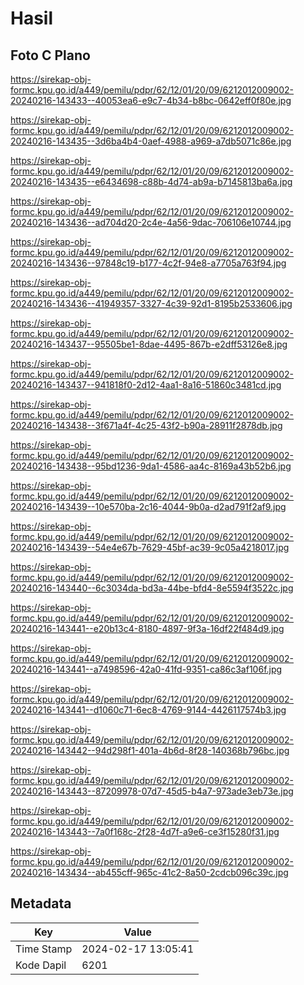 # Hasil

## Foto C Plano

https://sirekap-obj-formc.kpu.go.id/a449/pemilu/pdpr/62/12/01/20/09/6212012009002-20240216-143433--40053ea6-e9c7-4b34-b8bc-0642eff0f80e.jpg

https://sirekap-obj-formc.kpu.go.id/a449/pemilu/pdpr/62/12/01/20/09/6212012009002-20240216-143435--3d6ba4b4-0aef-4988-a969-a7db5071c86e.jpg

https://sirekap-obj-formc.kpu.go.id/a449/pemilu/pdpr/62/12/01/20/09/6212012009002-20240216-143435--e6434698-c88b-4d74-ab9a-b7145813ba6a.jpg

https://sirekap-obj-formc.kpu.go.id/a449/pemilu/pdpr/62/12/01/20/09/6212012009002-20240216-143436--ad704d20-2c4e-4a56-9dac-706106e10744.jpg

https://sirekap-obj-formc.kpu.go.id/a449/pemilu/pdpr/62/12/01/20/09/6212012009002-20240216-143436--97848c19-b177-4c2f-94e8-a7705a763f94.jpg

https://sirekap-obj-formc.kpu.go.id/a449/pemilu/pdpr/62/12/01/20/09/6212012009002-20240216-143436--41949357-3327-4c39-92d1-8195b2533606.jpg

https://sirekap-obj-formc.kpu.go.id/a449/pemilu/pdpr/62/12/01/20/09/6212012009002-20240216-143437--95505be1-8dae-4495-867b-e2dff53126e8.jpg

https://sirekap-obj-formc.kpu.go.id/a449/pemilu/pdpr/62/12/01/20/09/6212012009002-20240216-143437--941818f0-2d12-4aa1-8a16-51860c3481cd.jpg

https://sirekap-obj-formc.kpu.go.id/a449/pemilu/pdpr/62/12/01/20/09/6212012009002-20240216-143438--3f671a4f-4c25-43f2-b90a-28911f2878db.jpg

https://sirekap-obj-formc.kpu.go.id/a449/pemilu/pdpr/62/12/01/20/09/6212012009002-20240216-143438--95bd1236-9da1-4586-aa4c-8169a43b52b6.jpg

https://sirekap-obj-formc.kpu.go.id/a449/pemilu/pdpr/62/12/01/20/09/6212012009002-20240216-143439--10e570ba-2c16-4044-9b0a-d2ad791f2af9.jpg

https://sirekap-obj-formc.kpu.go.id/a449/pemilu/pdpr/62/12/01/20/09/6212012009002-20240216-143439--54e4e67b-7629-45bf-ac39-9c05a4218017.jpg

https://sirekap-obj-formc.kpu.go.id/a449/pemilu/pdpr/62/12/01/20/09/6212012009002-20240216-143440--6c3034da-bd3a-44be-bfd4-8e5594f3522c.jpg

https://sirekap-obj-formc.kpu.go.id/a449/pemilu/pdpr/62/12/01/20/09/6212012009002-20240216-143441--e20b13c4-8180-4897-9f3a-16df22f484d9.jpg

https://sirekap-obj-formc.kpu.go.id/a449/pemilu/pdpr/62/12/01/20/09/6212012009002-20240216-143441--a7498596-42a0-41fd-9351-ca86c3af106f.jpg

https://sirekap-obj-formc.kpu.go.id/a449/pemilu/pdpr/62/12/01/20/09/6212012009002-20240216-143441--d1060c71-6ec8-4769-9144-4426117574b3.jpg

https://sirekap-obj-formc.kpu.go.id/a449/pemilu/pdpr/62/12/01/20/09/6212012009002-20240216-143442--94d298f1-401a-4b6d-8f28-140368b796bc.jpg

https://sirekap-obj-formc.kpu.go.id/a449/pemilu/pdpr/62/12/01/20/09/6212012009002-20240216-143443--87209978-07d7-45d5-b4a7-973ade3eb73e.jpg

https://sirekap-obj-formc.kpu.go.id/a449/pemilu/pdpr/62/12/01/20/09/6212012009002-20240216-143443--7a0f168c-2f28-4d7f-a9e6-ce3f15280f31.jpg

https://sirekap-obj-formc.kpu.go.id/a449/pemilu/pdpr/62/12/01/20/09/6212012009002-20240216-143434--ab455cff-965c-41c2-8a50-2cdcb096c39c.jpg


## Metadata

| Key        | Value               |
| ---------- | ------------------- |
| Time Stamp | 2024-02-17 13:05:41 |
| Kode Dapil | 6201                |



